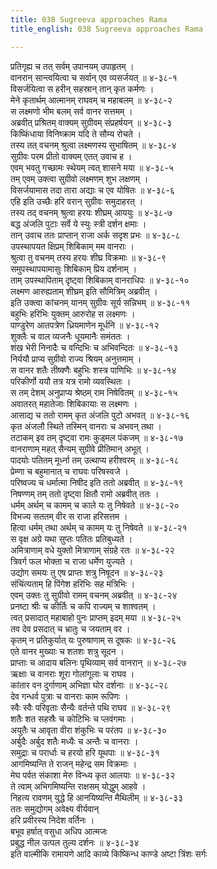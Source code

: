 ```yaml
---
title: 038 Sugreeva approaches Rama
title_english: 038 Sugreeva approaches Rama

---
```

प्रतिगृह्य च तत् सर्वम् उपानयम् उपाहृतम् ।  
वानरान् सान्त्वयित्वा च सर्वान् एव व्यसर्जयत् ॥ ४-३८-१  
विसर्जयित्वा स हरीन् सहस्रान् तान् कृत कर्मणः ।  
मेने कृतार्थम् आत्मानम् राघवम् च महाबलम् ॥ ४-३८-२  
स लक्ष्मणो भीम बलम् सर्व वानर सत्तमम् ।  
अब्रवीत् प्रश्रितम् वाक्यम् सुग्रीवम् संप्रहर्षयन् ॥ ४-३८-३  
किष्किंधाया विनिष्क्राम यदि ते सौम्य रोचते ।  
तस्य तत् वचनम् श्रुत्वा लक्ष्मणस्य सुभाषितम् ॥ ४-३८-४  
सुग्रीवः परम प्रीतो वाक्यम् एतत् उवाच ह ।  
एवम् भवतु गच्छामः स्थेयम् त्वत् शासने मया ॥ ४-३८-५  
तम् एवम् उक्त्वा सुग्रीवो लक्ष्मणम् शुभ लक्षणम् ।  
विसर्जयामास तदा तारा अद्याः च एव योषितः ॥ ४-३८-६  
एहि इति उच्छैः हरि वरान् सुग्रीवः समुदाहरत् ।  
तस्य तद् वचनम् श्रुत्वा हरयः शीघ्रम् आययुः ॥ ४-३८-७  
बद्ध अंजलि पुटाः सर्वे ये स्युः स्त्री दर्शन क्षमाः ।  
तान् उवाच ततः प्राप्तान् राजा अर्क सदृश प्रभः ॥ ४-३८-८  
उपस्थापयत क्षिप्रम् शिबिकाम् मम वानराः ।  
श्रुत्वा तु वचनम् तस्य हरयः शीघ्र विक्रमाः ॥ ४-३८-९  
समुपस्थापयामासुः शिबिकाम् प्रिय दर्शनाम् ।  
ताम् उपस्थापिताम् दृष्ट्वा शिबिकाम् वानराधिपः ॥ ४-३८-१०  
लक्ष्मण आरुह्यताम् शीघ्रम् इति सौमित्रिम् अब्रवीत् ।  
इति उक्त्वा कांचनम् यानम् सुग्रीवः सूर्य सन्निभम् ॥ ४-३८-११  
बहुभिः हरिभिः युक्तम् आरुरोह स लक्ष्मणः ।  
पाण्डुरेण आतपत्रेण ध्रियमाणेन मूर्धनि ॥ ४-३८-१२  
शुक्लैः च वाल व्यजनैः धूयमानैः समंततः ।  
शंख भेरी निनादैः च वन्दिभिः च अभिवन्दितः ॥ ४-३८-१३  
निर्ययौ प्राप्य सुग्रीवो राज्य श्रियम् अनुत्तमाम् ।  
स वानर शतैः तीष्क्णैः बहुभिः शस्त्र पाणिभिः ॥ ४-३८-१४  
परिकीर्णो ययौ तत्र यत्र रामो व्यवस्थितः ।  
स तम् देशम् अनुप्राप्य श्रेष्ठम् राम निषेवितम् ॥ ४-३८-१५  
अवातरत् महातेजाः शिबिकायाः स लक्ष्मणः ।  
आसाद्य च ततो रामम् कृत अंजलि पुटो अभवत् ॥ ४-३८-१६  
कृत अंजलौ स्थिते तस्मिन् वानराः च अभवन् तथा ।  
तटाकम् इव तम् दृष्ट्वा रामः कुड्मल पंकजम् ॥ ४-३८-१७  
वानराणाम् महत् सैन्यम् सुग्रीवे प्रीतिमान् अभूत् ।  
पादयोः पतितम् मूर्ध्ना तम् उत्थाप्य हरीश्वरम् ॥ ४-३८-१८  
प्रेम्णा च बहुमानात् च राघवः परिषस्वजे ।  
परिष्वज्य च धर्मात्मा निषीद इति ततो अब्रवीत् ॥ ४-३८-१९  
निषण्णम् तम् ततो दृष्ट्वा क्षितौ रामो अब्रवीत् ततः ।  
धर्मम् अर्थम् च कामम् च काले यः तु निषेवते ॥ ४-३८-२०  
विभज्य सततम् वीर स राजा हरिसत्तम ।  
हित्वा धर्मम् तथा अर्थम् च कामम् यः तु निषेवते ॥ ४-३८-२१  
स वृक्ष अग्रे यथा सुप्तः पतितः प्रतिबुध्यते ।  
अमित्राणाम् वधे युक्तो मित्राणाम् संग्रहे रतः ॥ ४-३८-२२  
त्रिवर्ग फल भोक्ता च राजा धर्मेण युज्यते ।  
उद्योग समयः तु एष प्राप्तः शत्रु निषूदन ॥ ४-३८-२३  
संचिंत्यताम् हि पिंगेश हरिभिः सह मंत्रिभिः ।  
एवम् उक्तः तु सुग्रीवो रामम् वचनम् अब्रवीत् ॥ ४-३८-२४  
प्रनष्टा श्रीः च कीर्तिः च कपि राज्यम् च शाश्वतम् ।  
त्वत् प्रसादात् महाबाहो पुनः प्राप्तम् इदम् मया ॥ ४-३८-२५  
तव देव प्रसदात् च भ्रातुः च जयताम् वर ।  
कृतम् न प्रतिकुर्यात् यः पुरुषाणाम् स दूषकः ॥ ४-३८-२६  
एते वानर मुख्याः च शतशः शत्रु सूदन ।  
प्राप्ताः च आदाय बलिनः पृथिव्याम् सर्व वानरान् ॥ ४-३८-२७  
ऋक्षाः च वानराः शूरा गोलांगूलाः च राघव ।  
कांतार वन दुर्गाणाम् अभिज्ञा घोर दर्शनाः ॥ ४-३८-२८  
देव गन्धर्व पुत्राः च वानराः काम रूपिणः ।  
स्वैः स्वैः परिवृताः सैन्यैः वर्तन्ते पथि राघव ॥ ४-३८-२९  
शतैः शत सहस्रैः च कोटिभिः च प्लवंगमाः ।  
अयुतैः च आवृता वीरा शंकुभिः च परंतप ॥ ४-३८-३०  
अर्बुदैः अर्बुद शतैः मध्यैः च अन्तैः च वानराः ।  
समुद्राः च परार्धाः च हरयो हरि यूथपाः ॥ ४-३८-३१  
आगमिष्यन्ति ते राजन् महेन्द्र सम विक्रमाः ।  
मेघ पर्वत संकाशा मेरु विन्ध्य कृत आलयाः ॥ ४-३८-३२  
ते त्वाम् अभिगमिष्यन्ति राक्षसम् योद्धुम् आहवे ।  
निहत्य रावणम् युद्धे हि आनयिष्यन्ति मैथिलीम् ॥ ४-३८-३३  
ततः समुद्योगम् अवेक्ष्य वीर्यवान्  
हरि प्रवीरस्य निदेश वर्तिनः ।  
बभूव हर्षात् वसुधा अधिप आत्मजः  
प्रबुद्ध नील उत्पल तुल्य दर्शनः ॥ ४-३८-३४  
इति वाल्मीकि रामायणे आदि काव्ये किष्किन्ध काण्डे अष्टा त्रिंशः सर्गः